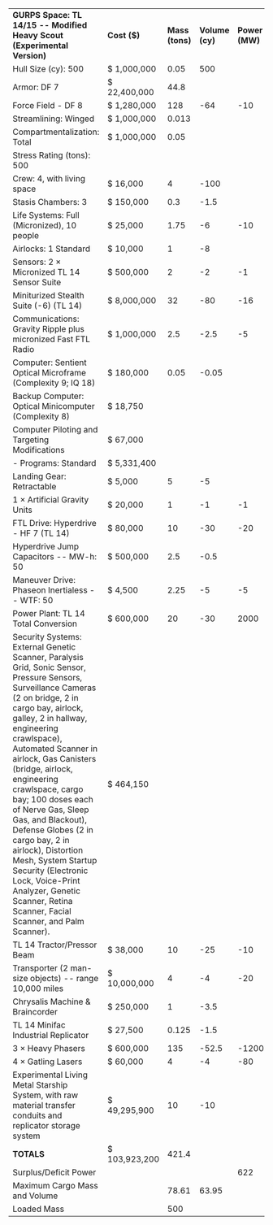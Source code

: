 |                                                                                                                                                                                                                                                                                                                                                                                                                                                                                                                                                                    |               |                 |                 |                |
|--------------------------------------------------------------------------------------------------------------------------------------------------------------------------------------------------------------------------------------------------------------------------------------------------------------------------------------------------------------------------------------------------------------------------------------------------------------------------------------------------------------------------------------------------------------------|---------------|-----------------|-----------------|----------------|
| **GURPS Space: TL 14/15 -- Modified Heavy Scout (Experimental Version)**                                                                                                                                                                                                                                                                                                                                                                                                                                                                                           | **Cost ($)**  | **Mass (tons)** | **Volume (cy)** | **Power (MW)** |
| Hull Size (cy): 500                                                                                                                                                                                                                                                                                                                                                                                                                                                                                                                                                | $ 1,000,000   | 0.05            | 500             |                |
| Armor: DF 7                                                                                                                                                                                                                                                                                                                                                                                                                                                                                                                                                        | $ 22,400,000  | 44.8            |                 |                |
| Force Field - DF 8                                                                                                                                                                                                                                                                                                                                                                                                                                                                                                                                                 | $ 1,280,000   | 128             | -64             | -10            |
| Streamlining: Winged                                                                                                                                                                                                                                                                                                                                                                                                                                                                                                                                               | $ 1,000,000   | 0.013           |                 |                |
| Compartmentalization: Total                                                                                                                                                                                                                                                                                                                                                                                                                                                                                                                                        | $ 1,000,000   | 0.05            |                 |                |
| Stress Rating (tons): 500                                                                                                                                                                                                                                                                                                                                                                                                                                                                                                                                          |               |                 |                 |                |
| Crew: 4, with living space                                                                                                                                                                                                                                                                                                                                                                                                                                                                                                                                         | $ 16,000      | 4               | -100            |                |
| Stasis Chambers: 3                                                                                                                                                                                                                                                                                                                                                                                                                                                                                                                                                 | $ 150,000     | 0.3             | -1.5            |                |
| Life Systems: Full (Micronized), 10 people                                                                                                                                                                                                                                                                                                                                                                                                                                                                                                                         | $ 25,000      | 1.75            | -6              | -10            |
| Airlocks: 1 Standard                                                                                                                                                                                                                                                                                                                                                                                                                                                                                                                                               | $ 10,000      | 1               | -8              |                |
| Sensors: 2 × Micronized TL 14 Sensor Suite                                                                                                                                                                                                                                                                                                                                                                                                                                                                                                                         | $ 500,000     | 2               | -2              | -1             |
| Miniturized Stealth Suite (-6) (TL 14)                                                                                                                                                                                                                                                                                                                                                                                                                                                                                                                             | $ 8,000,000   | 32              | -80             | -16            |
| Communications: Gravity Ripple plus micronized Fast FTL Radio                                                                                                                                                                                                                                                                                                                                                                                                                                                                                                      | $ 1,000,000   | 2.5             | -2.5            | -5             |
| Computer: Sentient Optical Microframe (Complexity 9; IQ 18)                                                                                                                                                                                                                                                                                                                                                                                                                                                                                                        | $ 180,000     | 0.05            | -0.05           |                |
| Backup Computer: Optical Minicomputer (Complexity 8)                                                                                                                                                                                                                                                                                                                                                                                                                                                                                                               | $ 18,750      |                 |                 |                |
| Computer Piloting and Targeting Modifications                                                                                                                                                                                                                                                                                                                                                                                                                                                                                                                      | $ 67,000      |                 |                 |                |
| \- Programs: Standard                                                                                                                                                                                                                                                                                                                                                                                                                                                                                                                                              | $ 5,331,400   |                 |                 |                |
| Landing Gear: Retractable                                                                                                                                                                                                                                                                                                                                                                                                                                                                                                                                          | $ 5,000       | 5               | -5              |                |
| 1 × Artificial Gravity Units                                                                                                                                                                                                                                                                                                                                                                                                                                                                                                                                       | $ 20,000      | 1               | -1              | -1             |
| FTL Drive: Hyperdrive - HF 7 (TL 14)                                                                                                                                                                                                                                                                                                                                                                                                                                                                                                                               | $ 80,000      | 10              | -30             | -20            |
| Hyperdrive Jump Capacitors -- MW-h: 50                                                                                                                                                                                                                                                                                                                                                                                                                                                                                                                             | $ 500,000     | 2.5             | -0.5            |                |
| Maneuver Drive: Phaseon Inertialess -- WTF: 50                                                                                                                                                                                                                                                                                                                                                                                                                                                                                                                     | $ 4,500       | 2.25            | -5              | -5             |
| Power Plant: TL 14 Total Conversion                                                                                                                                                                                                                                                                                                                                                                                                                                                                                                                                | $ 600,000     | 20              | -30             | 2000           |
| Security Systems: External Genetic Scanner, Paralysis Grid, Sonic Sensor, Pressure Sensors, Surveillance Cameras (2 on bridge, 2 in cargo bay, airlock, galley, 2 in hallway, engineering crawlspace), Automated Scanner in airlock, Gas Canisters (bridge, airlock, engineering crawlspace, cargo bay; 100 doses each of Nerve Gas, Sleep Gas, and Blackout), Defense Globes (2 in cargo bay, 2 in airlock), Distortion Mesh, System Startup Security (Electronic Lock, Voice-Print Analyzer, Genetic Scanner, Retina Scanner, Facial Scanner, and Palm Scanner). | $ 464,150     |                 |                 |                |
| TL 14 Tractor/Pressor Beam                                                                                                                                                                                                                                                                                                                                                                                                                                                                                                                                         | $ 38,000      | 10              | -25             | -10            |
| Transporter (2 man-size objects) -- range 10,000 miles                                                                                                                                                                                                                                                                                                                                                                                                                                                                                                             | $ 10,000,000  | 4               | -4              | -20            |
| Chrysalis Machine & Braincorder                                                                                                                                                                                                                                                                                                                                                                                                                                                                                                                                    | $ 250,000     | 1               | -3.5            |                |
| TL 14 Minifac Industrial Replicator                                                                                                                                                                                                                                                                                                                                                                                                                                                                                                                                | $ 27,500      | 0.125           | -1.5            |                |
| 3 × Heavy Phasers                                                                                                                                                                                                                                                                                                                                                                                                                                                                                                                                                  | $ 600,000     | 135             | -52.5           | -1200          |
| 4 × Gatling Lasers                                                                                                                                                                                                                                                                                                                                                                                                                                                                                                                                                 | $ 60,000      | 4               | -4              | -80            |
| Experimental Living Metal Starship System, with raw material transfer conduits and replicator storage system                                                                                                                                                                                                                                                                                                                                                                                                                                                       | $ 49,295,900  | 10              | -10             |                |
| **TOTALS**                                                                                                                                                                                                                                                                                                                                                                                                                                                                                                                                                         | $ 103,923,200 | 421.4           |                 |                |
| Surplus/Deficit Power                                                                                                                                                                                                                                                                                                                                                                                                                                                                                                                                              |               |                 |                 | 622            |
| Maximum Cargo Mass and Volume                                                                                                                                                                                                                                                                                                                                                                                                                                                                                                                                      |               | 78.61           | 63.95           |                |
| Loaded Mass                                                                                                                                                                                                                                                                                                                                                                                                                                                                                                                                                        |               | 500             |                 |                |
